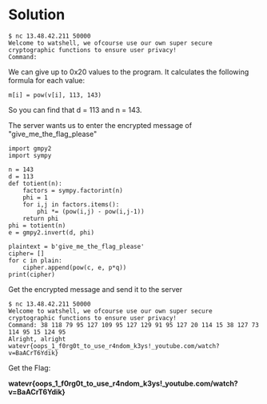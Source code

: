 # Solution

```
$ nc 13.48.42.211 50000
Welcome to watshell, we ofcourse use our own super secure cryptographic functions to ensure user privacy!
Command:
```

We can give up to 0x20 values to the program. It calculates the following formula for each value:
```
m[i] = pow(v[i], 113, 143)
```
So you can find that d = 113 and n = 143.

The server wants us to enter the encrypted message of "give_me_the_flag_please"
```
import gmpy2
import sympy

n = 143
d = 113
def totient(n):
    factors = sympy.factorint(n)
    phi = 1
    for i,j in factors.items():
        phi *= (pow(i,j) - pow(i,j-1))
    return phi
phi = totient(n)
e = gmpy2.invert(d, phi)

plaintext = b'give_me_the_flag_please'
cipher= []
for c in plain:
    cipher.append(pow(c, e, p*q))
print(cipher)
```

Get the encrypted message and send it to the server
```
$ nc 13.48.42.211 50000
Welcome to watshell, we ofcourse use our own super secure cryptographic functions to ensure user privacy!
Command: 38 118 79 95 127 109 95 127 129 91 95 127 20 114 15 38 127 73 114 95 15 124 95
Alright, alright watevr{oops_1_f0rg0t_to_use_r4ndom_k3ys!_youtube.com/watch?v=BaACrT6Ydik}
```

Get the Flag:

**watevr{oops_1_f0rg0t_to_use_r4ndom_k3ys!_youtube.com/watch?v=BaACrT6Ydik}**
